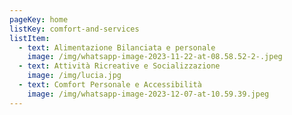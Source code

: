 ```yaml
---
pageKey: home
listKey: comfort-and-services
listItem:
  - text: Alimentazione Bilanciata e personale
    image: /img/whatsapp-image-2023-11-22-at-08.58.52-2-.jpeg
  - text: Attività Ricreative e Socializzazione
    image: /img/lucia.jpg
  - text: Comfort Personale e Accessibilità
    image: /img/whatsapp-image-2023-12-07-at-10.59.39.jpeg
---
```

